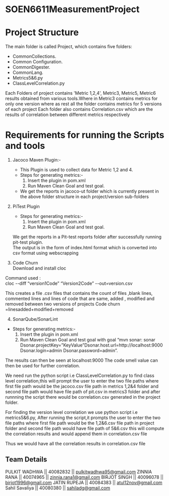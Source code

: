 # SOEN6611MeasurementProject

# Project Structure  
The main folder is called Project, which contains five folders:    
* CommonCollections.    
* Common Configuration.  
* CommonDigester. 
* CommonLang.  
* Metrics5&6.py
* ClassLevelCorrelation.py 

   
Each Folders of project contains 'Metric 1,2,4', Metric3, Metric5, Metric6 results obtained from various tools.Where in Metric3  contains metrics for only one version where as rest all the folder contains metrics for 5 versions of each project 
Each folder also contains Correlation.csv which are the results of correlation between different metrics respectively
    
    
# Requirements for running the Scripts and tools 

1. Jacoco Maven Plugin:-  
   * This Plugin is used to collect data for Metric 1,2 and 4.
   * Steps for generating metrics:-  
      1. Insert the plugin in pom.xml
      2. Run Maven Clean Goal and test goal.
   * We get the reports in jacoco-ut folder which is currently present in the above folder structure in each project/version sub-folders

2. PiTest Plugin
    * Steps for generating metrics:-  
      1. Insert the plugin in pom.xml
      2. Run Maven Clean Goal and test goal.
  
    We get the reports in a Pit-test reports folder after successfully running pit-test plugin.  
    The output is in the form of index.html format which is converted into csv format using webscrapping

3. Code Churn  
  Download and install cloc  
  
  Command used :  
    cloc --diff “version1Code” “Version2Code” --out=version.csv  
    
  This creates a file .csv files that contains the count of files ,blank lines, commented lines and lines of code that are same, added , modified and removed between two versions of projects
  Code churn =linesadded+modified+removed


4. SonarQube/SonarLint
 * Steps for generating metrics:-  
      1. Insert the plugin in pom.xml
      2. Run Maven Clean Goal and test goal with goal  “mvn sonar: sonar Dsonar.projectKey=”KeyValue”Dsonar.host.url=http://localhost:9000 Dsonar.login=admin Dsonar.password=admin”.
  
  The results can then be seen at localhost:9000
  The code smell value can then be used for further correlation.


We need run the python script i.e ClassLevelCorrelation.py to find class level correlation,this will prompt the user to enter the two file paths where first file path would be the jacoco.csv file path in metrics 1,2&4 folder and second file path would have file path of pit.csv in metrics3 folder and after runnning the script there would be correlation.csv generated in the project folder.

For finding the version level correlation we use python script i.e metrics5&6.py, After running the script,it prompts the user to enter the two file paths where first file path would be the 1,2&6.csv file path in project folder and second file path would have file path of 5&6.csv  this will compute the correlation results and would append them in correlation.csv file

Thus we would have all the correlation results in correlation.csv file


## Team Details  

  PULKIT WADHWA       || 40082832 || pulkitwadhwa95@gmail.com
  ZINNIA RANA         || 40074965 || zinnia.rana1@gmail.com
  BIRJOT SINGH        || 40096078 || birjot1996@gmail.com
  JATIN RUPEJA        || 40084383 || atul12nov@gmail.com
  Sahil Savaliya      || 40080380 || sahiladg@gmail.com

